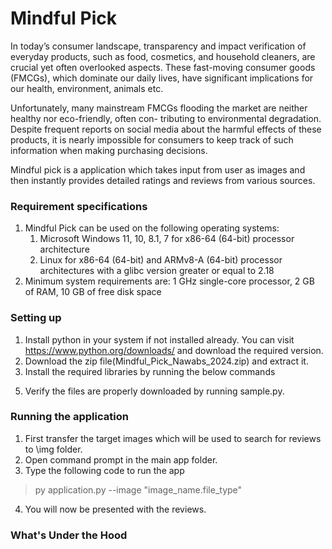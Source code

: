 # Mindful Pick
In today’s consumer landscape, transparency and impact verification of everyday products, such as food,
cosmetics, and household cleaners, are crucial yet often overlooked aspects. These fast-moving consumer
goods (FMCGs), which dominate our daily lives, have significant implications for our health, environment,
animals etc.

Unfortunately, many mainstream FMCGs flooding the market are neither healthy nor eco-friendly, often con-
tributing to environmental degradation. Despite frequent reports on social media about the harmful effects
of these products, it is nearly impossible for consumers to keep track of such information when making purchasing decisions.

Mindful pick is a application which takes input from user as images and then instantly provides detailed
ratings and reviews from various sources.

### Requirement specifications
1. Mindful Pick can be used on the following operating systems:
   1. Microsoft Windows 11, 10, 8.1, 7 for x86-64 (64-bit) processor architecture
   2. Linux for x86-64 (64-bit) and ARMv8-A (64-bit) processor architectures with a glibc version greater or equal to 2.18
2. Minimum system requirements are: 1 GHz single-core processor, 2 GB of RAM, 10 GB of free disk space

### Setting up
1. Install python in your system if not installed already. You can visit https://www.python.org/downloads/ and download the required version.
2. Download the zip file(Mindful_Pick_Nawabs_2024.zip) and extract it.
3. Install the required libraries by running the below commands
>
>
5. Verify the files are properly downloaded by running sample.py.

### Running the application
1. First transfer the target images which will be used to search for reviews to \img folder.
2. Open command prompt in the main app folder.
3. Type the following code to run the app
> py application.py --image "image_name.file_type"
4. You will now be presented with the reviews.

### What's Under the Hood
